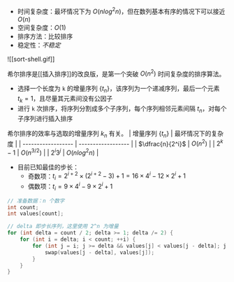 - 时间复杂度：最坏情况下为 $O(n log^2 n)$，但在数列基本有序的情况下可以接近 $O(n)$
- 空间复杂度：$O(1)$
- 排序方法：比较排序
- 稳定性：$不稳定$

![[sort-shell.gif]]

希尔排序是[[插入排序]]的改良版，是第一个突破 $O(n^2)$ 时间复杂度的排序算法。
- 选择一个长度为 `k` 的增量序列 $\{t_n\}$，该序列为一个递减序列，最后一个元素 $t_k = 1$，且尽量其元素间没有公因子
- 进行 `k` 次排序，将序列分割成多个子序列，每个序列相邻元素间隔 $t_n$，对每个子序列进行插入排序

希尔排序的效率与选取的增量序列 ${k_n}$ 有关。
| 增量序列 $\{t_n\}$ | 最坏情况下的复杂度 |
| ------------------ | ------------------ |
| $\dfrac{n}{2^i}$   | $O(n^2)$           |
| $2^k - 1$          | $O(n^{3/2})$       |
| $2^i3^j$           | $O(n log^2 n)$     |

- 目前已知最佳的步长：
	- 奇数项：$t_i=2^{i+2}\times(2^{i+2}-3)+1=16\times4^i-12\times2^i+1$
	- 偶数项：$t_i=9\times4^i-9\times2^i+1$

```c++
// 准备数据：n 个数字
int count;
int values[count];

// delta 即步长序列，这里使用 2^n 为增量
for (int delta = count / 2; delta >= 1; delta /= 2) {  
    for (int i = delta; i < count; ++i) {  
        for (int j = i; j >= delta && values[j] < values[j - delta]; j -= delta) {  
            swap(values[j - delta], values[j]);  
        }  
    }  
}
```